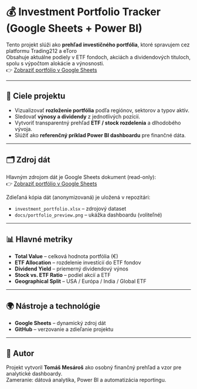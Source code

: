# 💰 Investment Portfolio Tracker (Google Sheets + Power BI)

Tento projekt slúži ako **prehľad investičného portfólia**, ktoré spravujem cez platformu Trading212 a eToro  
Obsahuje aktuálne podiely v ETF fondoch, akciách a dividendových tituloch, spolu s výpočtom alokácie a výnosnosti.
<br>👉 [Zobraziť portfólio v Google Sheets](https://docs.google.com/spreadsheets/d/1pLZQQccZ0qKba3MI4t7p1zUgPQg31-zsNKqVAtIH-JE/edit?usp=sharing)

---

## 🎯 Ciele projektu
- Vizualizovať **rozloženie portfólia** podľa regiónov, sektorov a typov aktív.  
- Sledovať **výnosy a dividendy** z jednotlivých pozícií.  
- Vytvoriť transparentný prehľad **ETF / stock rozdelenia** a dlhodobého vývoja.  
- Slúžiť ako **referenčný príklad Power BI dashboardu** pre finančné dáta.

---

## 🗂 Zdroj dát
Hlavným zdrojom dát je Google Sheets dokument (read-only):  
👉 [Zobraziť portfólio v Google Sheets](https://docs.google.com/spreadsheets/d/1pLZQQccZ0qKba3MI4t7p1zUgPQg31-zsNKqVAtIH-JE/edit?usp=sharing)

Zdieľaná kópia dát (anonymizovaná) je uložená v repozitári:
- `investment_portfolio.xlsx` – zdrojový dataset
- `docs/portfolio_preview.png` – ukážka dashboardu (voliteľné)

---

## 📊 Hlavné metriky
- **Total Value** – celková hodnota portfólia (€)  
- **ETF Allocation** – rozdelenie investícií do ETF fondov  
- **Dividend Yield** – priemerný dividendový výnos  
- **Stock vs. ETF Ratio** – podiel akcií a ETF  
- **Geographical Split** – USA / Európa / India / Global ETF  

---

## 🌍 Nástroje a technológie
- **Google Sheets** – dynamický zdroj dát  
- **GitHub** – verzovanie a zdieľanie projektu  

---

## 📌 Autor
Projekt vytvoril **Tomáš Mesároš** ako osobný finančný prehľad a vzor pre analytické dashboardy.  
Zameranie: dátová analytika, Power BI a automatizácia reportingu.

